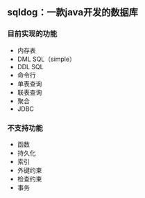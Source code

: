 ## sqldog：一款java开发的数据库

### 目前实现的功能
- 内存表
- DML SQL（simple）
- DDL SQL
- 命令行
- 单表查询
- 联表查询
- 聚合
- JDBC

### 不支持功能
- 函数
- 持久化
- 索引
- 外键约束
- 检查约束
- 事务
